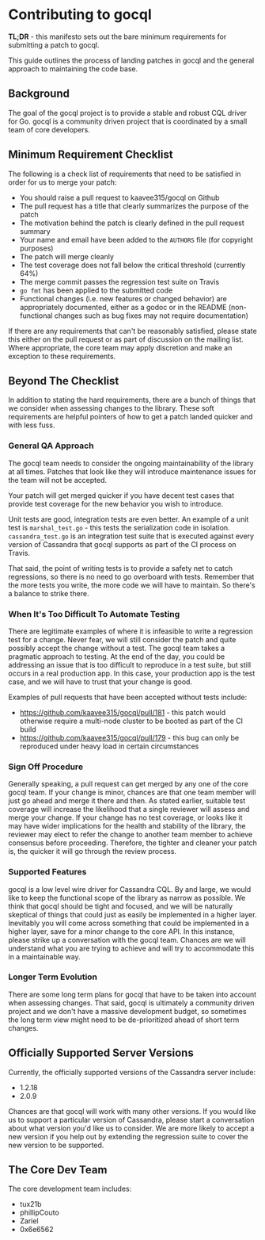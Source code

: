 # Contributing to gocql

**TL;DR** - this manifesto sets out the bare minimum requirements for submitting a patch to gocql.

This guide outlines the process of landing patches in gocql and the general approach to maintaining the code base.

## Background

The goal of the gocql project is to provide a stable and robust CQL driver for Go. gocql is a community driven project that is coordinated by a small team of core developers.

## Minimum Requirement Checklist

The following is a check list of requirements that need to be satisfied in order for us to merge your patch:

* You should raise a pull request to kaavee315/gocql on Github
* The pull request has a title that clearly summarizes the purpose of the patch
* The motivation behind the patch is clearly defined in the pull request summary
* Your name and email have been added to the `AUTHORS` file (for copyright purposes)
* The patch will merge cleanly
* The test coverage does not fall below the critical threshold (currently 64%) 
* The merge commit passes the regression test suite on Travis
* `go fmt` has been applied to the submitted code
* Functional changes (i.e. new features or changed behavior) are appropriately documented, either as a godoc or in the README (non-functional changes such as bug fixes may not require documentation)

If there are any requirements that can't be reasonably satisfied, please state this either on the pull request or as part of discussion on the mailing list. Where appropriate, the core team may apply discretion and make an exception to these requirements.

## Beyond The Checklist

In addition to stating the hard requirements, there are a bunch of things that we consider when assessing changes to the library. These soft requirements are helpful pointers of how to get a patch landed quicker and with less fuss.

### General QA Approach

The gocql team needs to consider the ongoing maintainability of the library at all times. Patches that look like they will introduce maintenance issues for the team will not be accepted.

Your patch will get merged quicker if you have decent test cases that provide test coverage for the new behavior you wish to introduce.

Unit tests are good, integration tests are even better. An example of a unit test is `marshal_test.go` - this tests the serialization code in isolation. `cassandra_test.go` is an integration test suite that is executed against every version of Cassandra that gocql supports as part of the CI process on Travis.

That said, the point of writing tests is to provide a safety net to catch regressions, so there is no need to go overboard with tests. Remember that the more tests you write, the more code we will have to maintain. So there's a balance to strike there.

### When It's Too Difficult To Automate Testing

There are legitimate examples of where it is infeasible to write a regression test for a change. Never fear, we will still consider the patch and quite possibly accept the change without a test. The gocql team takes a pragmatic approach to testing. At the end of the day, you could be addressing an issue that is too difficult to reproduce in a test suite, but still occurs in a real production app. In this case, your production app is the test case, and we will have to trust that your change is good.

Examples of pull requests that have been accepted without tests include:

* https://github.com/kaavee315/gocql/pull/181 - this patch would otherwise require a multi-node cluster to be booted as part of the CI build
* https://github.com/kaavee315/gocql/pull/179 - this bug can only be reproduced under heavy load in certain circumstances

### Sign Off Procedure

Generally speaking, a pull request can get merged by any one of the core gocql team. If your change is minor, chances are that one team member will just go ahead and merge it there and then. As stated earlier, suitable test coverage will increase the likelihood that a single reviewer will assess and merge your change. If your change has no test coverage, or looks like it may have wider implications for the health and stability of the library, the reviewer may elect to refer the change to another team member to achieve consensus before proceeding. Therefore, the tighter and cleaner your patch is, the quicker it will go through the review process.

### Supported Features

gocql is a low level wire driver for Cassandra CQL. By and large, we would like to keep the functional scope of the library as narrow as possible. We think that gocql should be tight and focused, and we will be naturally skeptical of things that could just as easily be implemented in a higher layer. Inevitably you will come across something that could be implemented in a higher layer, save for a minor change to the core API. In this instance, please strike up a conversation with the gocql team. Chances are we will understand what you are trying to achieve and will try to accommodate this in a maintainable way.

### Longer Term Evolution

There are some long term plans for gocql that have to be taken into account when assessing changes. That said, gocql is ultimately a community driven project and we don't have a massive development budget, so sometimes the long term view might need to be de-prioritized ahead of short term changes.

## Officially Supported Server Versions

Currently, the officially supported versions of the Cassandra server include:

* 1.2.18
* 2.0.9

Chances are that gocql will work with many other versions. If you would like us to support a particular version of Cassandra, please start a conversation about what version you'd like us to consider. We are more likely to accept a new version if you help out by extending the regression suite to cover the new version to be supported.

## The Core Dev Team

The core development team includes:

* tux21b
* phillipCouto
* Zariel
* 0x6e6562
